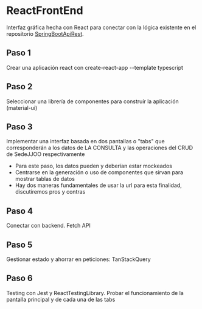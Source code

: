 # ReactFrontEnd

Interfaz gráfica hecha con React para conectar con la lógica existente en el repositorio [SpringBootApiRest](https://github.com/LucasLara99/SpringBootApiRest).

## Paso 1

Crear una aplicación react con create-react-app --template typescript

## Paso 2

Seleccionar una librería de componentes para construír la aplicación (material-ui)

## Paso 3

Implementar una interfaz basada en dos pantallas o "tabs" que corresponderán a los datos de LA CONSULTA y las operaciones del CRUD de SedeJJOO respectivamente

- Para este paso, los datos pueden y deberían estar mockeados
- Centrarse en la generación o uso de componentes que sirvan para mostrar tablas de datos
- Hay dos maneras fundamentales de usar la url para esta finalidad, discutiremos pros y contras

## Paso 4

Conectar con backend. Fetch API

## Paso 5

Gestionar estado y ahorrar en peticiones: TanStackQuery

## Paso 6

Testing con Jest y ReactTestingLibrary. Probar el funcionamiento de la pantalla principal y de cada una de las tabs
